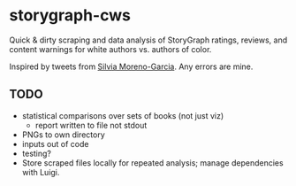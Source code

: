 # storygraph-cws

Quick & dirty scraping and data analysis of StoryGraph ratings, reviews, and content warnings for white authors vs. authors of color.

Inspired by tweets from [Silvia Moreno-Garcia](https://twitter.com/silviamg/status/1404223380132274176). Any errors are mine.

## TODO

- statistical comparisons over sets of books (not just viz)
  - report written to file not stdout
- PNGs to own directory
- inputs out of code
- testing?
- Store scraped files locally for repeated analysis; manage dependencies with Luigi.